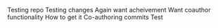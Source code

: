 Testing repo
Testing changes
Again want acheivement
Want coauthor functionality
How to get it
Co-authoring commits
Test
